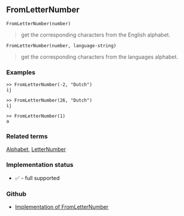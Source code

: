 ## FromLetterNumber

```
FromLetterNumber(number)
```

> get the corresponding characters from the English alphabet.

```
FromLetterNumber(number, language-string)
```

> get the corresponding characters from the languages alphabet.
 

### Examples

```
>> FromLetterNumber(-2, "Dutch")
ij

>> FromLetterNumber(26, "Dutch")
ij

>> FromLetterNumber(1)
a
```

### Related terms 
[Alphabet](Alphabet.md), [LetterNumber](LetterNumber.md) 






### Implementation status

* &#x2705; - full supported

### Github

* [Implementation of FromLetterNumber](https://github.com/axkr/symja_android_library/blob/master/symja_android_library/matheclipse-core/src/main/java/org/matheclipse/core/builtin/StringFunctions.java#L613) 
